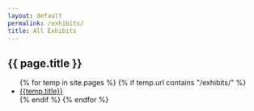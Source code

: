 ```yaml
---
layout: default
permalink: /exhibits/
title: All Exhibits
---
```


<h2 class='page-title'>{{ page.title }}</h2>

<ul>
{% for temp in site.pages %}
    {% if temp.url contains "/exhibits/" %}
        <li><a href="{{ temp.url }}">{{temp.title}}</a></li>
    {% endif %}
{% endfor %}
</ul>